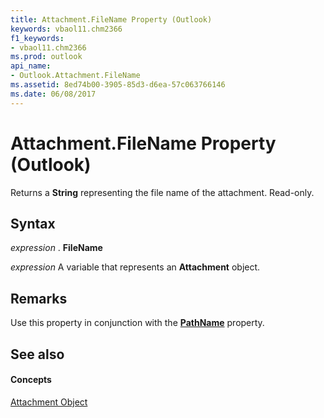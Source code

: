 ```yaml
---
title: Attachment.FileName Property (Outlook)
keywords: vbaol11.chm2366
f1_keywords:
- vbaol11.chm2366
ms.prod: outlook
api_name:
- Outlook.Attachment.FileName
ms.assetid: 8ed74b00-3905-85d3-d6ea-57c063766146
ms.date: 06/08/2017
---
```



# Attachment.FileName Property (Outlook)

Returns a  **String** representing the file name of the attachment. Read-only.


## Syntax

 _expression_ . **FileName**

 _expression_ A variable that represents an **Attachment** object.


## Remarks

Use this property in conjunction with the  **[PathName](Outlook.Attachment.PathName.md)** property.


## See also


#### Concepts


[Attachment Object](Outlook.Attachment.md)

